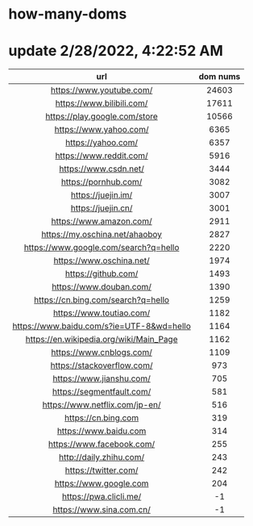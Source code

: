 # how-many-doms

# update 2/28/2022, 4:22:52 AM

url | dom nums
:-: | :-:
https://www.youtube.com/ | 24603
https://www.bilibili.com/ | 17611
https://play.google.com/store | 10566
https://www.yahoo.com/ | 6365
https://yahoo.com/ | 6357
https://www.reddit.com/ | 5916
https://www.csdn.net/ | 3444
https://pornhub.com/ | 3082
https://juejin.im/ | 3007
https://juejin.cn/ | 3001
https://www.amazon.com/ | 2911
https://my.oschina.net/ahaoboy | 2827
https://www.google.com/search?q=hello | 2220
https://www.oschina.net/ | 1974
https://github.com/ | 1493
https://www.douban.com/ | 1390
https://cn.bing.com/search?q=hello | 1259
https://www.toutiao.com/ | 1182
https://www.baidu.com/s?ie=UTF-8&wd=hello | 1164
https://en.wikipedia.org/wiki/Main_Page | 1162
https://www.cnblogs.com/ | 1109
https://stackoverflow.com/ | 973
https://www.jianshu.com/ | 705
https://segmentfault.com/ | 581
https://www.netflix.com/jp-en/ | 516
https://cn.bing.com | 319
https://www.baidu.com | 314
https://www.facebook.com/ | 255
http://daily.zhihu.com/ | 243
https://twitter.com/ | 242
https://www.google.com | 204
https://pwa.clicli.me/ | -1
https://www.sina.com.cn/ | -1
